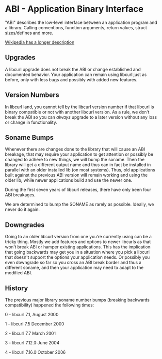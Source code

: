 ABI - Application Binary Interface
==================================

 "ABI" describes the low-level interface between an application program and a
 library. Calling conventions, function arguments, return values, struct
 sizes/defines and more.

 [Wikipedia has a longer description](https://en.wikipedia.org/wiki/Application_binary_interface)

## Upgrades

 A libcurl upgrade does not break the ABI or change established and documented
 behavior. Your application can remain using libcurl just as before, only with
 less bugs and possibly with added new features.

## Version Numbers

 In libcurl land, you cannot tell by the libcurl version number if that
 libcurl is binary compatible or not with another libcurl version. As a rule,
 we don't break the ABI so you can *always* upgrade to a later version without
 any loss or change in functionality.

## Soname Bumps

 Whenever there are changes done to the library that will cause an ABI
 breakage, that may require your application to get attention or possibly be
 changed to adhere to new things, we will bump the soname. Then the library
 will get a different output name and thus can in fact be installed in
 parallel with an older installed lib (on most systems). Thus, old
 applications built against the previous ABI version will remain working and
 using the older lib, while newer applications build and use the newer one.

 During the first seven years of libcurl releases, there have only been four
 ABI breakages.

 We are determined to bump the SONAME as rarely as possible.  Ideally, we
 never do it again.

## Downgrades

 Going to an older libcurl version from one you're currently using can be a
 tricky thing. Mostly we add features and options to newer libcurls as that
 won't break ABI or hamper existing applications. This has the implication
 that going backwards may get you in a situation where you pick a libcurl that
 doesn't support the options your application needs. Or possibly you even
 downgrade so far so you cross an ABI break border and thus a different
 soname, and then your application may need to adapt to the modified ABI.

## History

 The previous major library soname number bumps (breaking backwards
 compatibility) happened the following times:

 0 - libcurl 7.1,   August 2000

 1 - libcurl 7.5    December 2000

 2 - libcurl 7.7    March 2001

 3 - libcurl 7.12.0 June 2004

 4 - libcurl 7.16.0 October 2006
